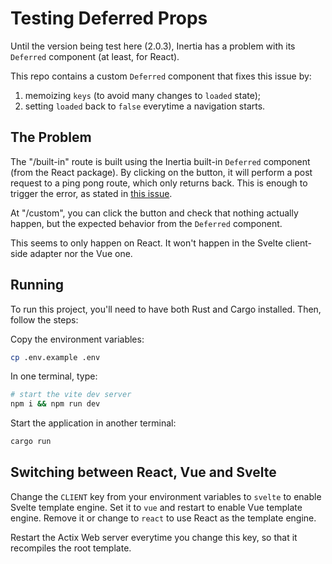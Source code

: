 # Testing Deferred Props

Until the version being test here (2.0.3), Inertia has a problem with its `Deferred` component (at least, for React).

This repo contains a custom `Deferred` component that fixes this issue by:
1. memoizing `keys` (to avoid many changes to `loaded` state);
2. setting `loaded` back to `false` everytime a navigation starts.

## The Problem
The "/built-in" route is built using the Inertia built-in `Deferred` component (from the React package).
By clicking on the button, it will perform a post request to a ping pong route, which only returns back.
This is enough to trigger the error, as stated in [this issue](https://github.com/inertiajs/inertia/issues/2221).

At "/custom", you can click the button and check that nothing actually happen, but the expected behavior
from the `Deferred` component.

This seems to only happen on React. It won't happen in the Svelte client-side adapter nor the Vue one.

## Running
To run this project, you'll need to have both Rust and Cargo installed. Then, follow the steps:

Copy the environment variables:
```bash
cp .env.example .env
```

In one terminal, type:
```bash
# start the vite dev server
npm i && npm run dev
```

Start the application in another terminal:
```bash
cargo run
```

## Switching between React, Vue and Svelte
Change the `CLIENT` key from your environment variables to `svelte` to enable Svelte template engine.
Set it to `vue` and restart to enable Vue template engine. Remove it or change to `react` to use React
as the template engine.

Restart the Actix Web server everytime you change this key, so that it recompiles the root template.
